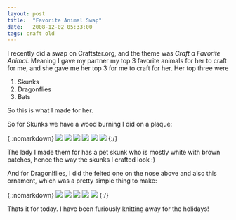 ```yaml
---
layout: post
title:  "Favorite Animal Swap"
date:   2008-12-02 05:33:00
tags: craft old
---
```


I recently did a swap on Craftster.org, and the theme was *Craft a Favorite Animal.* Meaning I gave my partner my top 3 favorite animals for her to craft for me, and she gave me her top 3 for me to craft for her. Her top three were
1. Skunks
2. Dragonflies
3. Bats

So this is what I made for her.

So for Skunks we have a wood burning I did on a plaque:

{::nomarkdown}
<img src="http://farm4.static.flickr.com/3023/3065688345_901e89c61a.jpg">
<img src="http://farm4.static.flickr.com/3057/3065688421_9815df2316.jpg">
<img src="http://farm4.static.flickr.com/3232/3065687987_015f7677ec.jpg">
<img src="http://farm4.static.flickr.com/3038/3065687231_e6740e82f7.jpg">
<img src="http://farm4.static.flickr.com/3072/3066529652_4239a9bd30.jpg">
<img src="http://farm4.static.flickr.com/3072/3066529652_4239a9bd30.jpg">
{:/}

The lady I made them for has a pet skunk who is mostly white with brown patches, hence the way the skunks I crafted look :)

And for Dragonlflies, I did the felted one on the nose above and also this ornament, which was a pretty simple thing to make:

{::nomarkdown}
<img src="http://farm4.static.flickr.com/3140/3065689235_dd93e3e621.jpg">
<img src="http://farm4.static.flickr.com/3269/3065683787_5d1af2d565.jpg">
<img src="http://farm4.static.flickr.com/3233/3066526368_0bc50b49de.jpg">
<img src="http://farm4.static.flickr.com/3188/3065685475_3218082980.jpg">
<img src="http://farm4.static.flickr.com/3059/3065686397_31c99eb99b.jpg">
{:/}

Thats it for today. I have been furiously knitting away for the holidays!
